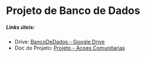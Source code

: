# Projeto de Banco de Dados

##### Links úteis:

* Drive: [BancoDeDados - Google Drive](https://drive.google.com/drive/u/1/folders/0AIti5Xw1BrL2Uk9PVA)
* Doc do Projeto: [Projeto - Acoes Comunitarias](https://docs.google.com/document/d/1lh8Ngoj04GKFygorBQZgEoXvaDx2qCbIhWeQCLmHZwY/edit)
